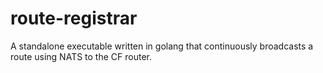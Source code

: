 route-registrar
===============

A standalone executable written in golang that continuously broadcasts a route using NATS to the CF router.
